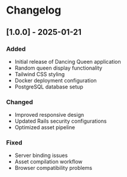 # Changelog

## [1.0.0] - 2025-01-21
### Added
- Initial release of Dancing Queen application
- Random queen display functionality
- Tailwind CSS styling
- Docker deployment configuration
- PostgreSQL database setup

### Changed
- Improved responsive design
- Updated Rails security configurations
- Optimized asset pipeline

### Fixed
- Server binding issues
- Asset compilation workflow
- Browser compatibility problems
